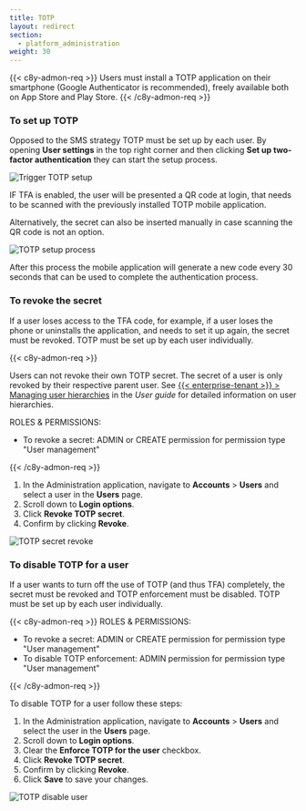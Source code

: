```yaml
---
title: TOTP
layout: redirect
section:
  - platform_administration
weight: 30
---
```


{{< c8y-admon-req >}}
Users must install a TOTP application on their smartphone (Google Authenticator is recommended), freely available both on App Store and Play Store.
{{< /c8y-admon-req >}}

### To set up TOTP

Opposed to the SMS strategy TOTP must be set up by each user. By opening **User settings** in the top right corner and then clicking **Set up two-factor authentication** they can start the setup process.

![Trigger TOTP setup](/images/users-guide/Administration/admin-user-enable-tfa-2.png)

IF TFA is enabled, the user will be presented a QR code at login, that needs to be scanned with the previously installed TOTP mobile application.

Alternatively, the secret can also be inserted manually in case scanning the QR code is not an option.

![TOTP setup process](/images/users-guide/Administration/admin-user-tfa-setup.png)

After this process the mobile application will generate a new code every 30 seconds that can be used to complete the authentication process.

### To revoke the secret

If a user loses access to the TFA code, for example, if a user loses the phone or uninstalls the application, and needs to set it up again, the secret must be revoked.
TOTP must be set up by each user individually.

{{< c8y-admon-req >}}

Users can not revoke their own TOTP secret. The secret of a user is only revoked by their respective parent user.
See [{{< enterprise-tenant >}} > Managing user hierarchies](/users-guide/enterprise-tenant/#user-hierarchies) in the *User guide* for detailed information on user hierarchies.

ROLES & PERMISSIONS:

- To revoke a secret: ADMIN or CREATE permission for permission type "User management"

{{< /c8y-admon-req >}}

1. In the Administration application, navigate to **Accounts** > **Users** and select a user in the **Users** page.
2. Scroll down to **Login options**.
3. Click **Revoke TOTP secret**.
4. Confirm by clicking **Revoke**.

![TOTP secret revoke](/images/users-guide/Administration/admin-user-totp-revoke.png)

### To disable TOTP for a user

If a user wants to turn off the use of TOTP (and thus TFA) completely, the secret must be revoked and TOTP enforcement must be disabled.
TOTP must be set up by each user individually.

{{< c8y-admon-req >}}
ROLES & PERMISSIONS:

- To revoke a secret: ADMIN or CREATE permission for permission type "User management"
- To disable TOTP enforcement: ADMIN permission for permission type "User management"

{{< /c8y-admon-req >}}

To disable TOTP for a user follow these steps:

1. In the Administration application, navigate to **Accounts** > **Users** and select the user in the **Users** page.
2. Scroll down to **Login options**.
3. Clear the **Enforce TOTP for the user** checkbox.
4. Click **Revoke TOTP secret**.
5. Confirm by clicking **Revoke**.
6. Click **Save** to save your changes.

![TOTP disable user](/images/users-guide/Administration/admin-user-totp-disable.png)
